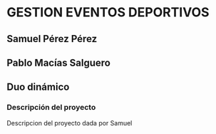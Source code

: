 # GESTION EVENTOS DEPORTIVOS

## Samuel Pérez Pérez
## Pablo Macías Salguero

## Duo dinámico

### **Descripción del proyecto**

Descripcion del proyecto dada por Samuel



